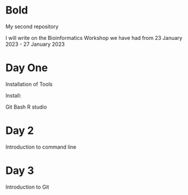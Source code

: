 # Bold
My second repository

I will write on the Bioinformatics Workshop we have had from 23 January 2023 - 27 January 2023

# Day One
Installation of Tools

Install:

Git Bash
R studio

# Day 2
Introduction to command line

# Day 3
Introduction to Git
